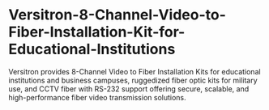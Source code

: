# Versitron-8-Channel-Video-to-Fiber-Installation-Kit-for-Educational-Institutions
Versitron provides 8-Channel Video to Fiber Installation Kits for educational institutions and business campuses, ruggedized fiber optic kits for military use, and CCTV fiber with RS-232 support offering secure, scalable, and high-performance fiber video transmission solutions.
